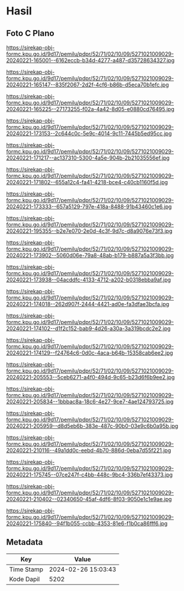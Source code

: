 # Hasil

## Foto C Plano

https://sirekap-obj-formc.kpu.go.id/9d17/pemilu/pdpr/52/71/02/10/09/5271021009029-20240221-165001--6162eccb-b34d-4277-a487-d35728634327.jpg

https://sirekap-obj-formc.kpu.go.id/9d17/pemilu/pdpr/52/71/02/10/09/5271021009029-20240221-165147--835f2067-2d2f-4cf6-b86b-d5eca70b1efc.jpg

https://sirekap-obj-formc.kpu.go.id/9d17/pemilu/pdpr/52/71/02/10/09/5271021009029-20240221-165225--27173255-f02a-4a42-8d05-e0880cd76495.jpg

https://sirekap-obj-formc.kpu.go.id/9d17/pemilu/pdpr/52/71/02/10/09/5271021009029-20240221-173153--2c644c0c-5e9c-4014-9c11-7445b5ed95cc.jpg

https://sirekap-obj-formc.kpu.go.id/9d17/pemilu/pdpr/52/71/02/10/09/5271021009029-20240221-171217--ac137310-5300-4a5e-904b-2b21035556ef.jpg

https://sirekap-obj-formc.kpu.go.id/9d17/pemilu/pdpr/52/71/02/10/09/5271021009029-20240221-171802--655a12c4-fa41-4218-bce4-c40cb1160f5d.jpg

https://sirekap-obj-formc.kpu.go.id/9d17/pemilu/pdpr/52/71/02/10/09/5271021009029-20240221-173333--657a5129-797e-418a-8488-91b43460c1e6.jpg

https://sirekap-obj-formc.kpu.go.id/9d17/pemilu/pdpr/52/71/02/10/09/5271021009029-20240221-195355--b2e7e070-2e0d-4c3f-9d7c-d8a9076e73f3.jpg

https://sirekap-obj-formc.kpu.go.id/9d17/pemilu/pdpr/52/71/02/10/09/5271021009029-20240221-173902--5060d06e-79a8-48ab-b179-b887a5a3f3bb.jpg

https://sirekap-obj-formc.kpu.go.id/9d17/pemilu/pdpr/52/71/02/10/09/5271021009029-20240221-173938--04acddfc-4133-4712-a202-b0318ebba9af.jpg

https://sirekap-obj-formc.kpu.go.id/9d17/pemilu/pdpr/52/71/02/10/09/5271021009029-20240221-174018--262d907f-2444-4421-ad0e-fa3dfae3bcfa.jpg

https://sirekap-obj-formc.kpu.go.id/9d17/pemilu/pdpr/52/71/02/10/09/5271021009029-20240221-174102--d1f2c152-bab9-4d26-a30a-3a319bcdc2e2.jpg

https://sirekap-obj-formc.kpu.go.id/9d17/pemilu/pdpr/52/71/02/10/09/5271021009029-20240221-174129--f24764c6-0d0c-4aca-b64b-15358cab6ee2.jpg

https://sirekap-obj-formc.kpu.go.id/9d17/pemilu/pdpr/52/71/02/10/09/5271021009029-20240221-205553--5ceb6271-a4f0-494d-9c65-b23d6f6b9ee2.jpg

https://sirekap-obj-formc.kpu.go.id/9d17/pemilu/pdpr/52/71/02/10/09/5271021009029-20240221-205834--1bbbac8a-18c6-4e27-9ce7-4ae124793725.jpg

https://sirekap-obj-formc.kpu.go.id/9d17/pemilu/pdpr/52/71/02/10/09/5271021009029-20240221-205959--d8d5eb6b-383e-487c-90b0-03e9c6b0a95b.jpg

https://sirekap-obj-formc.kpu.go.id/9d17/pemilu/pdpr/52/71/02/10/09/5271021009029-20240221-210116--49a1dd0c-eebd-4b70-886d-0eba7d55f221.jpg

https://sirekap-obj-formc.kpu.go.id/9d17/pemilu/pdpr/52/71/02/10/09/5271021009029-20240221-175745--07ce247f-c4bb-448c-9bc4-336b7ef43373.jpg

https://sirekap-obj-formc.kpu.go.id/9d17/pemilu/pdpr/52/71/02/10/09/5271021009029-20240221-210402--02340650-45af-4df6-8f03-9050e1c1e9ae.jpg

https://sirekap-obj-formc.kpu.go.id/9d17/pemilu/pdpr/52/71/02/10/09/5271021009029-20240221-175840--94f1b055-ccbb-4353-81e6-f1b0ca86fff6.jpg


## Metadata

| Key        | Value               |
| ---------- | ------------------- |
| Time Stamp | 2024-02-26 15:03:43 |
| Kode Dapil | 5202                |



